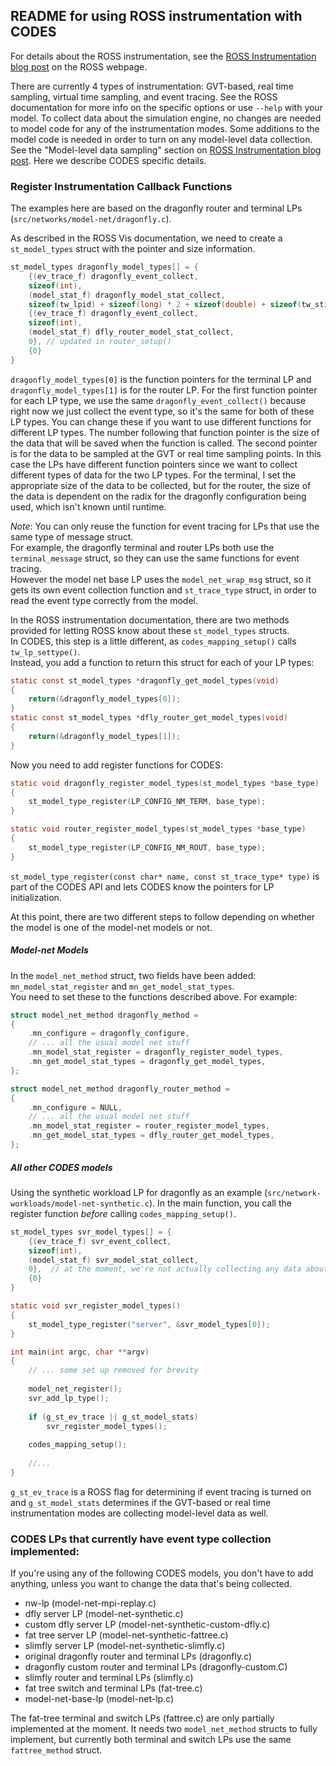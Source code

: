 ## README for using ROSS instrumentation with CODES

For details about the ROSS instrumentation, see the [ROSS Instrumentation blog post](http://carothersc.github.io/ROSS/instrumentation/instrumentation.html) 
on the ROSS webpage.
 

There are currently 4 types of instrumentation: GVT-based, real time sampling, virtual time sampling, and event tracing.
See the ROSS documentation for more info on the specific options or use `--help` with your model.
To collect data about the simulation engine, no changes are needed to model code for any of the instrumentation modes.
Some additions to the model code is needed in order to turn on any model-level data collection.
See the "Model-level data sampling" section on [ROSS Instrumentation blog post](http://carothersc.github.io/ROSS/instrumentation/instrumentation.html).
Here we describe CODES specific details.

### Register Instrumentation Callback Functions

The examples here are based on the dragonfly router and terminal LPs (`src/networks/model-net/dragonfly.c`).

As described in the ROSS Vis documentation, we need to create a `st_model_types` struct with the pointer and size information.
```C
st_model_types dragonfly_model_types[] = {
    {(ev_trace_f) dragonfly_event_collect,
    sizeof(int),
    (model_stat_f) dragonfly_model_stat_collect,
    sizeof(tw_lpid) + sizeof(long) * 2 + sizeof(double) + sizeof(tw_stime) * 2},
    {(ev_trace_f) dragonfly_event_collect,
    sizeof(int),
    (model_stat_f) dfly_router_model_stat_collect,
    0}, // updated in router_setup()
    {0}
}
```
`dragonfly_model_types[0]` is the function pointers for the terminal LP and `dragonfly_model_types[1]` is for the router LP.
For the first function pointer for each LP type, we use the same `dragonfly_event_collect()` because right now we just collect the event type, so it's the same for both of these LP types.
You can change these if you want to use different functions for different LP types.
The number following that function pointer is the size of the data that will be saved when the function is called.
The second pointer is for the data to be sampled at the GVT or real time sampling points.
In this case the LPs have different function pointers since we want to collect different types of data for the two LP types.
For the terminal, I set the appropriate size of the data to be collected, but for the router, the size of the data is dependent on the radix for the dragonfly configuration being used, which isn't known until runtime.

*Note*: You can only reuse the function for event tracing for LPs that use the same type of message struct.  
For example, the dragonfly terminal and router LPs both use the `terminal_message` struct, so they can
use the same functions for event tracing.  
However the model net base LP uses the `model_net_wrap_msg` struct, so it gets its own event collection function and `st_trace_type` struct, in order to read the event type correctly from the model. 

In the ROSS instrumentation documentation, there are two methods provided for letting ROSS know about these `st_model_types` structs.  
In CODES, this step is a little different, as `codes_mapping_setup()` calls `tw_lp_settype()`.  
Instead, you add a function to return this struct for each of your LP types:
```C
static const st_model_types *dragonfly_get_model_types(void)
{
    return(&dragonfly_model_types[0]);
}
static const st_model_types *dfly_router_get_model_types(void)
{
    return(&dragonfly_model_types[1]);
}
```

Now you need to add register functions for CODES:
```C
static void dragonfly_register_model_types(st_model_types *base_type)
{
    st_model_type_register(LP_CONFIG_NM_TERM, base_type);
}

static void router_register_model_types(st_model_types *base_type)
{
    st_model_type_register(LP_CONFIG_NM_ROUT, base_type);
}
```
`st_model_type_register(const char* name, const st_trace_type* type)` is part of the CODES API and lets CODES know the pointers for LP initialization.

At this point, there are two different steps to follow depending on whether the model is one of the model-net models or not.

##### Model-net Models
In the `model_net_method` struct, two fields have been added: `mn_model_stat_register` and `mn_get_model_stat_types`.  
You need to set these to the functions described above.  For example:

```C
struct model_net_method dragonfly_method =
{
    .mn_configure = dragonfly_configure,
    // ... all the usual model net stuff
    .mn_model_stat_register = dragonfly_register_model_types,
    .mn_get_model_stat_types = dragonfly_get_model_types,
};

struct model_net_method dragonfly_router_method =
{
    .mn_configure = NULL,
    // ... all the usual model net stuff
    .mn_model_stat_register = router_register_model_types,
    .mn_get_model_stat_types = dfly_router_get_model_types,
};
```

##### All other CODES models

Using the synthetic workload LP for dragonfly as an example (`src/network-workloads/model-net-synthetic.c`).
In the main function, you call the register function *before* calling `codes_mapping_setup()`.
```C
st_model_types svr_model_types[] = {
    {(ev_trace_f) svr_event_collect,
    sizeof(int),
    (model_stat_f) svr_model_stat_collect,
    0},  // at the moment, we're not actually collecting any data about this LP
    {0}
}

static void svr_register_model_types()
{
    st_model_type_register("server", &svr_model_types[0]);
}

int main(int argc, char **argv)
{
    // ... some set up removed for brevity
    
    model_net_register();
    svr_add_lp_type();
    
    if (g_st_ev_trace || g_st_model_stats)
        svr_register_model_types();
        
    codes_mapping_setup();
    
    //...
}
```

`g_st_ev_trace` is a ROSS flag for determining if event tracing is turned on and `g_st_model_stats` determines if the GVT-based or real time instrumentation
modes are collecting model-level data as well.  


### CODES LPs that currently have event type collection implemented:
If you're using any of the following CODES models, you don't have to add anything, unless you want to change the data that's being collected.
- nw-lp (model-net-mpi-replay.c)
- dfly server LP (model-net-synthetic.c)
- custom dfly server LP (model-net-synthetic-custom-dfly.c)
- fat tree server LP (model-net-synthetic-fattree.c)
- slimfly server LP (model-net-synthetic-slimfly.c)
- original dragonfly router and terminal LPs (dragonfly.c)
- dragonfly custom router and terminal LPs (dragonfly-custom.C)
- slimfly router and terminal LPs (slimfly.c)
- fat tree switch and terminal LPs (fat-tree.c)
- model-net-base-lp (model-net-lp.c)
 
The fat-tree terminal and switch LPs (fattree.c) are only partially implemented at the moment.  It needs two `model_net_method` structs to fully implement, 
but currently both terminal and switch LPs use the same `fattree_method` struct.
